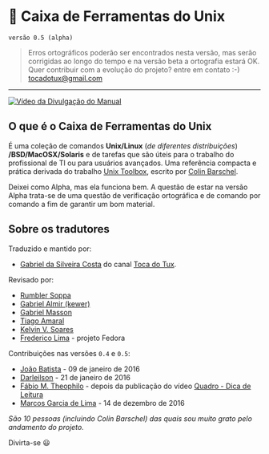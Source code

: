 # :wrench: Caixa de Ferramentas do Unix

`versão 0.5 (alpha)`

> Erros ortográficos poderão ser encontrados nesta versão, mas serão corrigidas ao longo do tempo e na versão beta a ortografia estará OK. Quer contribuir com a evolução do projeto? entre em contato :-)
> tocadotux@gmail.com

---

[![Vídeo da Divulgação do Manual](https://i.ytimg.com/vi/uk-s6K479UU/0.jpg)](https://www.youtube.com/watch?v=uk-s6K479UU)

## O que é o Caixa de Ferramentas do Unix

É uma coleção de comandos __Unix/Linux__ (*de diferentes distribuições*) __/BSD/MacOSX/Solaris__
e de tarefas que são úteis para o trabalho do profissional de TI ou para usuários avançados.
Uma referência compacta e prática derivada do trabalho [Unix Toolbox](http://cb.vu/unixtoolbox/),
escrito por [Colin Barschel](http://colin.barschel.net/).

 Deixei como Alpha, mas ela funciona bem. A questão de estar na versão Alpha trata-se de uma questão de verificação ortográfica e de comando por comando a fim de garantir um bom material.

## Sobre os tradutores

Traduzido e mantido por:

- [Gabriel da Silveira Costa](https://github.com/tocadotux/) do canal [Toca do Tux](https://www.youtube.com/user/tocadotux).

Revisado por:

- [Rumbler Soppa](https://github.com/rumbler)
- [Gabriel Almir (kewer)](https://github.com/voidyo)
- [Gabriel Masson](https://github.com/gmasson)
- [Tiago Amaral](https://github.com/cegohub/)
- [Kelvin V. Soares](https://github.com/KelvinVenancio)
- [Frederico Lima](https://github.com/fredericolima) - projeto Fedora

Contribuições nas versões `0.4` e `0.5`:

- [João Batista](https://github.com/ryuuzaki42) - 09 de janeiro de 2016
- [Darleilson](https://github.com/darleison) - 21 de janeiro de 2016
- [Fábio M. Theophilo](https://github.com/Ziggoto) - depois da publicação do vídeo [Quadro - Dica de Leitura](https://www.youtube.com/watch?v=cRxjfnYoA1s)
- [Marcos Garcia de Lima](https://github.com/marcker) - 14 de dezembro de 2016

*São 10 pessoas (incluindo Colin Barschel) das quais sou muito grato pelo andamento do projeto.*

Divirta-se :smiley:

